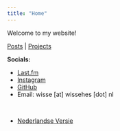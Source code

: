 ```yaml
---
title: "Home"
---
```


Welcome to my website!

[Posts](/posts) | [Projects](/projects)

**Socials:**

* [Last.fm](https://last.fm/user/wissehes)
* [Instagram](https://instagram.com/wissehes_)
* [GitHub](https://github.com/wissehes)
* Email: wisse [at] wissehes [dot] nl

<br />

* [Nederlandse Versie](/nl)
